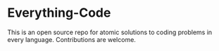 # Everything-Code
This is an open source repo for atomic solutions to coding problems in every language. Contributions are welcome. 

